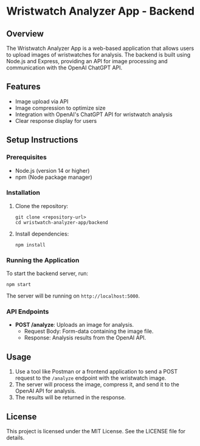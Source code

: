 # Wristwatch Analyzer App - Backend

## Overview
The Wristwatch Analyzer App is a web-based application that allows users to upload images of wristwatches for analysis. The backend is built using Node.js and Express, providing an API for image processing and communication with the OpenAI ChatGPT API.

## Features
- Image upload via API
- Image compression to optimize size
- Integration with OpenAI's ChatGPT API for wristwatch analysis
- Clear response display for users

## Setup Instructions

### Prerequisites
- Node.js (version 14 or higher)
- npm (Node package manager)

### Installation
1. Clone the repository:
   ```
   git clone <repository-url>
   cd wristwatch-analyzer-app/backend
   ```

2. Install dependencies:
   ```
   npm install
   ```

### Running the Application
To start the backend server, run:
```
npm start
```
The server will be running on `http://localhost:5000`.

### API Endpoints
- **POST /analyze**: Uploads an image for analysis.
  - Request Body: Form-data containing the image file.
  - Response: Analysis results from the OpenAI API.

## Usage
1. Use a tool like Postman or a frontend application to send a POST request to the `/analyze` endpoint with the wristwatch image.
2. The server will process the image, compress it, and send it to the OpenAI API for analysis.
3. The results will be returned in the response.

## License
This project is licensed under the MIT License. See the LICENSE file for details.